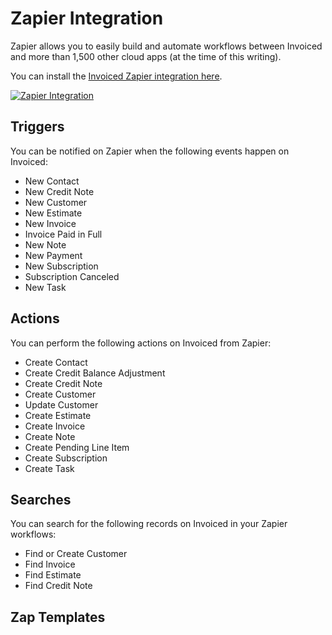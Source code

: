 # Zapier Integration

Zapier allows you to easily build and automate workflows between Invoiced and more than 1,500 other cloud apps (at the time of this writing).

You can install the [Invoiced Zapier integration here](https://zapier.com/zapbook/invoiced).

[![Zapier Integration](/docs/img/zapier-integration.png)](/docs/img/zapier-integration.png)

## Triggers

You can be notified on Zapier when the following events happen on Invoiced:

- New Contact
- New Credit Note
- New Customer
- New Estimate
- New Invoice
- Invoice Paid in Full
- New Note
- New Payment
- New Subscription
- Subscription Canceled
- New Task

## Actions

You can perform the following actions on Invoiced from Zapier:

- Create Contact
- Create Credit Balance Adjustment
- Create Credit Note
- Create Customer
- Update Customer
- Create Estimate
- Create Invoice
- Create Note
- Create Pending Line Item
- Create Subscription
- Create Task

## Searches

You can search for the following records on Invoiced in your Zapier workflows:

- Find or Create Customer
- Find Invoice
- Find Estimate
- Find Credit Note

## Zap Templates

<script src="https://zapier.com/zapbook/embed/widget.js?services=invoiced&container=true&limit=10"></script>